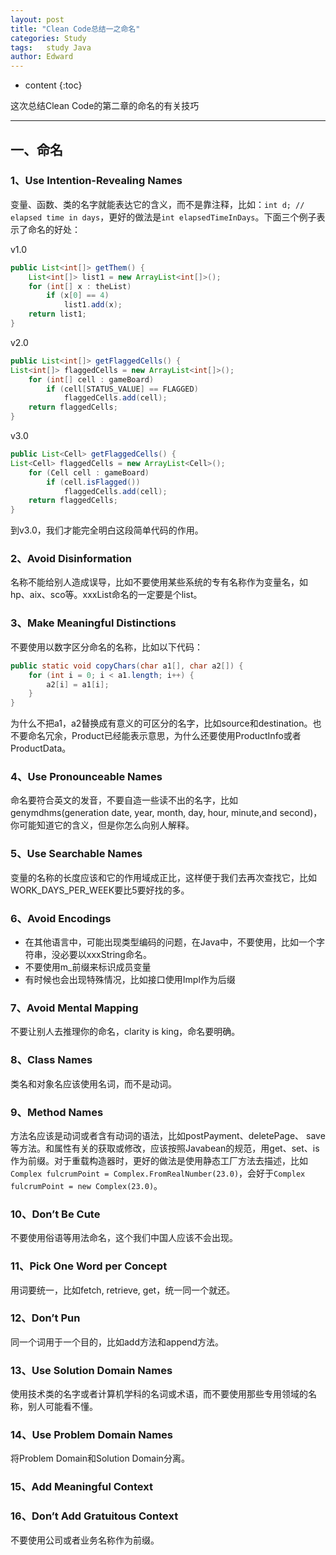 ```yaml
---
layout: post
title: "Clean Code总结一之命名"
categories: Study
tags:   study Java
author: Edward
---
```


* content
{:toc}

这次总结Clean Code的第二章的命名的有关技巧

--------------------

## 一、命名

### 1、Use Intention-Revealing Names

变量、函数、类的名字就能表达它的含义，而不是靠注释，比如：`int d; // elapsed time in days`，更好的做法是`int elapsedTimeInDays`。下面三个例子表示了命名的好处：

v1.0

```java
public List<int[]> getThem() {
    List<int[]> list1 = new ArrayList<int[]>();
    for (int[] x : theList)
        if (x[0] == 4)
            list1.add(x);
    return list1;
}
```

v2.0

```java
public List<int[]> getFlaggedCells() {
List<int[]> flaggedCells = new ArrayList<int[]>();
    for (int[] cell : gameBoard)
        if (cell[STATUS_VALUE] == FLAGGED)
            flaggedCells.add(cell);
    return flaggedCells;
}
```   

v3.0

```java
public List<Cell> getFlaggedCells() {
List<Cell> flaggedCells = new ArrayList<Cell>();
    for (Cell cell : gameBoard)
        if (cell.isFlagged())
            flaggedCells.add(cell);
    return flaggedCells;
}
``` 

到v3.0，我们才能完全明白这段简单代码的作用。

### 2、Avoid Disinformation

名称不能给别人造成误导，比如不要使用某些系统的专有名称作为变量名，如hp、aix、sco等。xxxList命名的一定要是个list。

### 3、Make Meaningful Distinctions

不要使用以数字区分命名的名称，比如以下代码：

```java
public static void copyChars(char a1[], char a2[]) {
    for (int i = 0; i < a1.length; i++) {
        a2[i] = a1[i];
    }
}
```

为什么不把a1，a2替换成有意义的可区分的名字，比如source和destination。也不要命名冗余，Product已经能表示意思，为什么还要使用ProductInfo或者ProductData。

### 4、Use Pronounceable Names

命名要符合英文的发音，不要自造一些读不出的名字，比如genymdhms(generation date, year, month, day, hour, minute,and second)，你可能知道它的含义，但是你怎么向别人解释。

### 5、Use Searchable Names

变量的名称的长度应该和它的作用域成正比，这样便于我们去再次查找它，比如WORK_DAYS_PER_WEEK要比5要好找的多。

### 6、Avoid Encodings

- 在其他语言中，可能出现类型编码的问题，在Java中，不要使用，比如一个字符串，没必要以xxxString命名。
- 不要使用m_前缀来标识成员变量
- 有时候也会出现特殊情况，比如接口使用Impl作为后缀

### 7、Avoid Mental Mapping

不要让别人去推理你的命名，clarity is king，命名要明确。

### 8、Class Names

类名和对象名应该使用名词，而不是动词。

### 9、Method Names

方法名应该是动词或者含有动词的语法，比如postPayment、deletePage、 save等方法。和属性有关的获取或修改，应该按照Javabean的规范，用get、set、is作为前缀。对于重载构造器时，更好的做法是使用静态工厂方法去描述，比如`Complex fulcrumPoint = Complex.FromRealNumber(23.0)`，会好于`Complex fulcrumPoint = new Complex(23.0)`。

### 10、Don’t Be Cute

不要使用俗语等用法命名，这个我们中国人应该不会出现。

### 11、Pick One Word per Concept

用词要统一，比如fetch, retrieve, get，统一同一个就还。

### 12、Don’t Pun

同一个词用于一个目的，比如add方法和append方法。

### 13、Use Solution Domain Names

使用技术类的名字或者计算机学科的名词或术语，而不要使用那些专用领域的名称，别人可能看不懂。

### 14、Use Problem Domain Names

将Problem Domain和Solution Domain分离。

### 15、Add Meaningful Context

### 16、Don’t Add Gratuitous Context

不要使用公司或者业务名称作为前缀。
